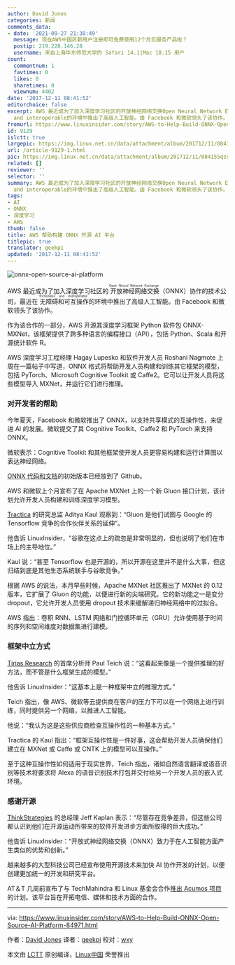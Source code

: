 ```yaml
---
author: David Jones
categories: 新闻
comments_data:
- date: '2021-09-27 21:38:49'
  message: 现在AWS中国区新用户注册即可免费使用12个月云服务产品啦？
  postip: 219.228.146.28
  username: 来自上海华东师范大学的 Safari 14.1|Mac 10.15 用户
count:
  commentnum: 1
  favtimes: 0
  likes: 0
  sharetimes: 0
  viewnum: 4402
date: '2017-12-11 08:41:52'
editorchoice: false
excerpt: AWS 最近成为了加入深度学习社区的开放神经网络交换Open Neural Network Exchange（ONNX）协作的技术公司，最近在无障碍和可互操作frictionless
  and interoperable的环境中推出了高级人工智能。由 Facebook 和微软领头了该协作。
fromurl: https://www.linuxinsider.com/story/AWS-to-Help-Build-ONNX-Open-Source-AI-Platform-84971.html
id: 9129
islctt: true
largepic: https://img.linux.net.cn/data/attachment/album/201712/11/084155qzqsqbgsv6wzurwe.jpg
url: /article-9129-1.html
pic: https://img.linux.net.cn/data/attachment/album/201712/11/084155qzqsqbgsv6wzurwe.jpg.thumb.jpg
related: []
reviewer: ''
selector: ''
summary: AWS 最近成为了加入深度学习社区的开放神经网络交换Open Neural Network Exchange（ONNX）协作的技术公司，最近在无障碍和可互操作frictionless
  and interoperable的环境中推出了高级人工智能。由 Facebook 和微软领头了该协作。
tags:
- AI
- ONNX
- 深度学习
- AWS
thumb: false
title: AWS 帮助构建 ONNX 开源 AI 平台
titlepic: true
translator: geekpi
updated: '2017-12-11 08:41:52'
---
```


![onnx-open-source-ai-platform](/data/attachment/album/201712/11/084155qzqsqbgsv6wzurwe.jpg)


AWS 最近成为了加入深度学习社区的<ruby> 开放神经网络交换 <rt>  Open Neural Network Exchange </rt></ruby>（ONNX）协作的技术公司，最近在<ruby> 无障碍和可互操作 <rt>  frictionless and interoperable </rt></ruby>的环境中推出了高级人工智能。由 Facebook 和微软领头了该协作。


作为该合作的一部分，AWS 开源其深度学习框架 Python 软件包 ONNX-MXNet，该框架提供了跨多种语言的编程接口（API），包括 Python、Scala 和开源统计软件 R。


AWS 深度学习工程经理 Hagay Lupesko 和软件开发人员 Roshani Nagmote 上周在一篇帖子中写道，ONNX 格式将帮助开发人员构建和训练其它框架的模型，包括 PyTorch、Microsoft Cognitive Toolkit 或 Caffe2。它可以让开发人员将这些模型导入 MXNet，并运行它们进行推理。


### 对开发者的帮助


今年夏天，Facebook 和微软推出了 ONNX，以支持共享模式的互操作性，来促进 AI 的发展。微软提交了其 Cognitive Toolkit、Caffe2 和 PyTorch 来支持 ONNX。


微软表示：Cognitive Toolkit 和其他框架使开发人员更容易构建和运行计算图以表达神经网络。


[ONNX 代码和文档](https://github.com/onnx/onnx)的初始版本已经放到了 Github。


AWS 和微软上个月宣布了在 Apache MXNet 上的一个新 Gluon 接口计划，该计划允许开发人员构建和训练深度学习模型。


[Tractica](https://www.tractica.com/) 的研究总监 Aditya Kaul 观察到：“Gluon 是他们试图与 Google 的 Tensorflow 竞争的合作伙伴关系的延伸”。


他告诉 LinuxInsider，“谷歌在这点上的疏忽是非常明显的，但也说明了他们在市场上的主导地位。”


Kaul 说：“甚至 Tensorflow 也是开源的，所以开源在这里并不是什么大事，但这归结到底是其他生态系统联手与谷歌竞争。”


根据 AWS 的说法，本月早些时候，Apache MXNet 社区推出了 MXNet 的 0.12 版本，它扩展了 Gluon 的功能，以便进行新的尖端研究。它的新功能之一是变分 dropout，它允许开发人员使用 dropout 技术来缓解递归神经网络中的过拟合。


AWS 指出：卷积 RNN、LSTM 网络和门控循环单元（GRU）允许使用基于时间的序列和空间维度对数据集进行建模。


### 框架中立方式


[Tirias Research](http://www.tiriasresearch.com/) 的首席分析师 Paul Teich 说：“这看起来像是一个提供推理的好方法，而不管是什么框架生成的模型。”


他告诉 LinuxInsider：“这基本上是一种框架中立的推理方式。”


Teich 指出，像 AWS、微软等云提供商在客户的压力下可以在一个网络上进行训练，同时提供另一个网络，以推进人工智能。


他说：“我认为这是这些供应商检查互操作性的一种基本方式。”


Tractica 的 Kaul 指出：“框架互操作性是一件好事，这会帮助开发人员确保他们建立在 MXNet 或 Caffe 或 CNTK 上的模型可以互操作。”


至于这种互操作性如何适用于现实世界，Teich 指出，诸如自然语言翻译或语音识别等技术将要求将 Alexa 的语音识别技术打包并交付给另一个开发人员的嵌入式环境。


### 感谢开源


[ThinkStrategies](http://www.thinkstrategies.com/) 的总经理 Jeff Kaplan 表示：“尽管存在竞争差异，但这些公司都认识到他们在开源运动所带来的软件开发进步方面所取得的巨大成功。”


他告诉 LinuxInsider：“开放式神经网络交换（ONNX）致力于在人工智能方面产生类似的优势和创新。”


越来越多的大型科技公司已经宣布使用开源技术来加快 AI 协作开发的计划，以便创建更加统一的开发和研究平台。


AT＆T 几周前宣布了与 TechMahindra 和 Linux 基金会合作[推出 Acumos 项目](https://www.linuxinsider.com/story/84926.html)的计划。该平台旨在开拓电信、媒体和技术方面的合作。




---


via: <https://www.linuxinsider.com/story/AWS-to-Help-Build-ONNX-Open-Source-AI-Platform-84971.html>


作者：[David Jones](https://www.linuxinsider.com/story/AWS-to-Help-Build-ONNX-Open-Source-AI-Platform-84971.html#searchbyline) 译者：[geekpi](https://github.com/geekpi) 校对：[wxy](https://github.com/wxy)


本文由 [LCTT](https://github.com/LCTT/TranslateProject) 原创编译，[Linux中国](https://linux.cn/) 荣誉推出